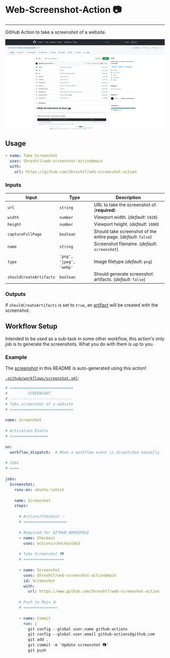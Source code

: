 # Web-Screenshot-Action 📷
--------------------------

GitHub Action to take a screenshot of a website.

![Example-Screenshot](./screenshot.png)

## Usage

```yaml
- name: Take Screenshot
  uses: Shresht7/web-screenshot-action@main
  with:
    url: https://github.com/Shresht7/web-screenshot-action
```

### Inputs

| Input                   | Type                    | Description                                                     |
| ----------------------- | ----------------------- | --------------------------------------------------------------- |
| `url`                   | `string`                | URL to take the screenshot of. (**required**)                   |
| `width`                 | `number`                | Viewport width. (_default_: `1920`)                             |
| `height`                | `number`                | Viewport height. (_default_: `1080`)                            |
| `captureFullPage`       | `boolean`               | Should take screenshot of the entire page. (_default_: `false`) |
| `name`                  | `string`                | Screenshot filename. (_default_: `screenshot`)                  |
| `type`                  | `'png', 'jpeg', 'webp'` | Image filetype (_default_: `png`)                               |
| `shouldCreateArtifacts` | `boolean`               | Should generate screenshot artifacts. (_default_: `false`)      |

### Outputs

if `shouldCreateArtifacts` is set to `true`, an [artifact](https://help.github.com/en/actions/configuring-and-managing-workflows/persisting-workflow-data-using-artifacts) will be created with the screenshot.

## Workflow Setup

Intended to be used as a sub-task in some other workflow, this action's only job is to generate the screenshots. What you do with them is up to you.

### Example

The [screenshot](#-web-screenshot-action) in this README is auto-generated using this action!

[`.github/workflows/screenshot.yml`](./.github/workflows/screenshot.yml):

```yaml
# ============================
#         SCREENSHOT
# ----------------------------
# Take screenshot of a website
# ============================

name: Screenshot

# Activation Events
# =================

on:
  workflow_dispatch:  # When a workflow event is dispatched manually

# Jobs
# ====

jobs:
  Screenshot:
    runs-on: ubuntu-latest
    
    name: Screenshot
    steps:
    
      # Actions/Checkout ✅
      # ===================

      # Required for GITHUB_WORKSPACE
      - name: Checkout
        uses: actions/checkout@v3

      # Take Screenshot 📷
      # ==================

      - name: Screenshot
        uses: Shresht7/web-screenshot-action@main
        id: Screenshot
        with:
          url: https://www.github.com/Shresht7/web-screenshot-action

      # Push to Main 🌐
      # ===============

      - name: Commit
        run: |
          git config --global user.name github-actions
          git config --global user.email github-actions@github.com
          git add .
          git commit -m 'Update screenshot 📷'
          git push
```